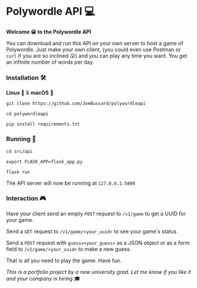 # Polywordle API 💻

**Welcome 😀 to the Polywordle API**

You can download and run this API on your own server to host a game of 
Polywordle. Just make your own client, (you could even use Postman or 
`curl` if you are so inclined 😮) and you can play any time you want. You 
get an infinite number of words per day.

### Installation 🛠️

**Linux 🐧** & **macOS** 🍎

`git clone https://github.com/JoeBussard/polywordleapi`

`cd polywordleapi`

`pip install requirements.txt`

### Running 👟

`cd src/api`

`export FLASK_APP=flask_app.py`

`flask run`

The API server will now be running at `127.0.0.1:5000`

### Interaction 🎮

Have your client send an empty `POST` request to `/v1/game` to get
a UUID for your game.

Send a `GET` request to `/v1/game/<your_uuid>` to see your game's status

Send a `POST` request with `guess=<your_guess>` as a JSON object or 
as a form field to `/v1/game/<your_uuid>` to make a new guess.

That is all you need to play the game. Have fun.

*This is a portfolio project by a new university grad. Let me know 
if you like it and your company is hiring* 🎓
